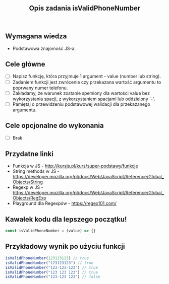 <h2 align="center">Opis zadania isValidPhoneNumber</h2>

<br>

## Wymagana wiedza

-   Podstawowa znajomość JS-a.

## Cele główne

-   [ ] Napisz funkcję, która przyjmuje 1 argument - value (number lub string).
-   [ ] Zadaniem funkcji jest zwrócenie czy przekazana wartość argumentu to poprwany numer telefonu.
-   [ ] Zakładamy, że warunek zostanie spełniony dla wartości value bez wykorzystania spacji, z wykorzystaniem spacjami lub oddzielony '-'.
-   [ ] Pamiętaj o przewidzeniu podstawowej walidacji dla przekazanego argumentu.

## Cele opcjonalne do wykonania

-   [ ] Brak

## Przydatne linki

-   Funkcja w JS - http://kursjs.pl/kurs/super-podstawy/funkcje
-   String methods w JS - https://developer.mozilla.org/pl/docs/Web/JavaScript/Reference/Global_Objects/String
-   Regexp w JS - https://developer.mozilla.org/pl/docs/Web/JavaScript/Reference/Global_Objects/RegExp
-   Playground dla Regexpów - https://regex101.com/

## Kawałek kodu dla lepszego początku!

```javascript
const isValidPhoneNumber = (value) => {}
```

## Przykładowy wynik po użyciu funkcji

```javascript
isValidPhoneNumber(123123123) // true
isValidPhoneNumber("123123123") // true
isValidPhoneNumber("123-123-123") // true
isValidPhoneNumber("123 123 123") // true
isValidPhoneNumber("123-123 123") // false
```
